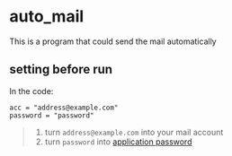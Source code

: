 # auto_mail
This is a program that could send the mail automatically

## setting before run
In the code:

    acc = "address@example.com"
    password = "password"

> 1. turn `address@example.com` into your mail account
> 2. turn `password` into [application password](https://support.google.com/mail/answer/185833?hl=zh-Hant&authuser=1)
